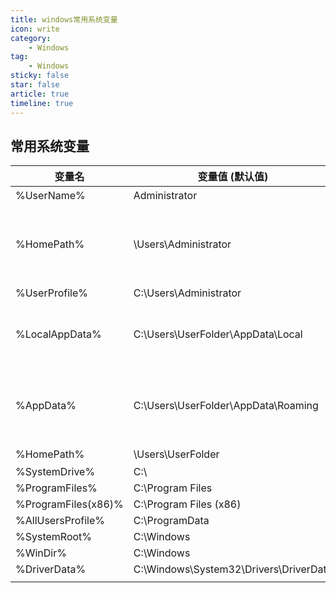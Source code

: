 ```yaml
---
title: windows常用系统变量
icon: write
category:
    - Windows
tag:
    - Windows
sticky: false
star: false
article: true
timeline: true
---
```


## 常用系统变量

| 变量名                 | 变量值 (默认值)                              | 变量描述                                  |
| ------------------- | -------------------------------------- | ------------------------------------- |
| %UserName%          | Administrator                          | 用户名                                   |
| %HomePath%          | \Users\Administrator                   | 用户主路径（此变量有时会替代%UserProfile% 来定位到用户目录） |
| %UserProfile%       | C:\Users\Administrator                 | 用户配置路径                                |
| %LocalAppData%      | C:\Users\UserFolder\AppData\Local      | 应用程序用户本地数据存储目录（如 Chrome 谷歌浏览器插件）      |
| %AppData%           | C:\Users\UserFolder\AppData\Roaming    | 应用程序配置及缓存存储目录（如 Chrome 谷歌浏览器保存的网站信息）  |
| %HomePath%          | \Users\UserFolder                      | 用户目录路径                                |
| %SystemDrive%       | C:\                                    |                                       |
| %ProgramFiles%      | C:\Program Files                       |                                       |
| %ProgramFiles(x86)% | C:\Program Files (x86)                 |                                       |
| %AllUsersProfile%   | C:\ProgramData                         |                                       |
| %SystemRoot%        | C:\Windows                             |                                       |
| %WinDir%            | C:\Windows                             |                                       |
| %DriverData%        | C:\Windows\System32\Drivers\DriverData |                                       |
|                     |                                        |                                       |
